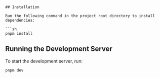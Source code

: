 ```

## Installation

Run the following command in the project root directory to install dependencies:

```sh
pnpm install
```

## Running the Development Server

To start the development server, run:

```sh
pnpm dev
```

```sh

```

```sh

```